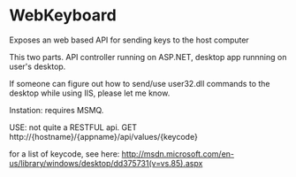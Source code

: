 WebKeyboard
===========

Exposes an web based API for sending keys to the host computer


This two parts. API controller running on ASP.NET, desktop app runnning on user's desktop.

If someone can figure out how to send/use user32.dll commands to the desktop while using IIS, please let me know.

Instation: 
requires MSMQ. 

USE:
not quite a RESTFUL api. 
GET http://{hostname}/{appname}/api/values/{keycode} 

for a list of keycode, see here: 
http://msdn.microsoft.com/en-us/library/windows/desktop/dd375731(v=vs.85).aspx
